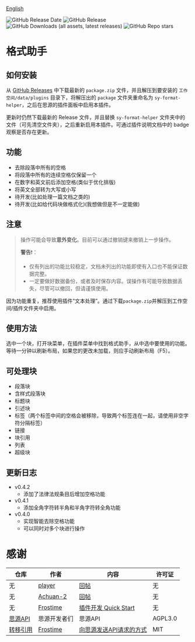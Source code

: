 [English](https://github.com/emptylight370/sy-format-helper/blob/main/README.md)

![GitHub Release Date](https://img.shields.io/github/release-date/emptylight370/sy-format-helper?display_date=published_at&link=https%3A%2F%2Fgithub.com%2Femptylight370%2Fsy-format-helper/releases/latest)
![GitHub Release](https://img.shields.io/github/v/release/emptylight370/sy-format-helper?link=https%3A%2F%2Fgithub.com%2Femptylight370%2Fsy-format-helper/releases/latest)
![GitHub Downloads (all assets, latest releases)](https://img.shields.io/github/downloads/emptylight370/sy-format-helper/latest/total?link=https%3A%2F%2Fgithub.com%2Femptylight370%2Fsy-format-helper)
![GitHub Repo stars](https://img.shields.io/github/stars/emptylight370/sy-format-helper?link=https%3A%2F%2Fgithub.com%2Femptylight370%2Fsy-format-helper)

# 格式助手

## 如何安装

从 [GitHub Releases](https://github.com/emptylight370/sy-format-helper/releases/latest) 中下载最新的 `package.zip` 文件，并且解压到要安装的 `工作空间/data/plugins` 目录下，将解压出的 `package` 文件夹重命名为 `sy-format-helper`，之后在思源的插件面板中启用本插件。

更新时仍然下载最新的 Release 文件，并且替换 `sy-format-helper` 文件夹中的文件（可先清空文件夹），之后重新启用本插件。可通过插件说明文档中的 badge 观察是否存在更新。

## 功能

- 去除段落中所有的空格
- 将段落中所有的连续空格仅保留一个
- 在数字和英文前后添加空格(类似于优化排版)
- 将英文全部转为大写或小写
- 待开发(比如处理一篇文档之类的)
- 待开发(比如给代码块做格式化)(我想做但是不一定能做)

## 注意

> 操作可能会导致**意外变化**。目前可以通过撤销键来撤销上一步操作。
> 
> **警告**❗：
> - 仅有列出的功能比较稳定，文档未列出的功能即使有入口也不能保证数据完整。
> - 一定要做好数据备份，或者及时保存内容。误操作有可能导致数据丢失，尽管可以撤回，但请谨慎使用。

因为功能重复，推荐使用插件“文本处理”。通过下载`package.zip`并解压到工作空间/插件文件夹中启用。

## 使用方法

选中一个块，打开块菜单，在插件菜单中找到格式助手，从中选中要使用的功能。  
等待一分钟以刷新布局，如果您的更改未加载，则应手动刷新布局（F5）。

## 可处理块

- 段落块
- 含样式段落块
- 标题块
- 引述块
- 标签（两个标签中间的空格会被移除，导致两个标签连在一起，请使用非空字符分隔标签）
- 链接
- 块引用
- 列表
- 超级块

## 更新日志

- v0.4.2
  - 添加了法律法规条目后增加空格功能
- v0.4.1
  - 添加全角字符转半角和半角字符转全角功能
- v0.4.0
  - 实现智能去除空格功能
  - 可以同时对多个块进行操作

# 感谢

| 仓库 | 作者 | 内容 | 许可证 |
| --- | --- | --- | --- |
| 无 | [player](https://ld246.com/member/player) | [回帖](https://ld246.com/article/1734443320794/comment/1734444819260#comments) | 无 |
| 无 | [Achuan-2](https://ld246.com/member/Achuan-2) | [回帖](https://ld246.com/article/1734443320794/comment/1734451724612?r=EmptyLight#comments) | 无 |
| 无 | [Frostime](https://ld246.com/member/Frostime) | [插件开发 Quick Start](https://ld246.com/article/1723732790981) | 无 |
| [思源API](https://github.com/siyuan-note/siyuan/blob/master/API_zh_CN.md) | 思源开发者们 | 思源API | AGPL3.0 |
| [转移引用](https://github.com/frostime/sy-transfer-refs) | [Frostime](https://github.com/frostime) | [向思源发送API请求的方式](https://github.com/frostime/sy-transfer-refs/blob/main/src/api.ts) | MIT |